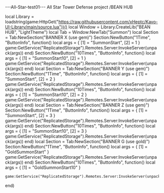 ---All-Star-test01---
All Star Tower Defense project /BEAN HUB

local Library = loadstring(game:HttpGet("https://raw.githubusercontent.com/xHeptc/Kavo-UI-Library/main/source.lua"))()
local Window = Library.CreateLib("BEAN HUB", "LightTheme")
local Tab = Window:NewTab("Summon")
local Section = Tab:NewSection("BANNER X (use gem)")
Section:NewButton("1Time", "ButtonInfo", function()
    local args = {
        [1] = "SummonStart",
        [2] = 1
    }
    game:GetService("ReplicatedStorage").Remotes.Server:InvokeServer(unpack(args))
end)
Section:NewButton("10Times", "ButtonInfo", function()
    local args = {
        [1] = "SummonStart10",
        [2] = 1
    }
    game:GetService("ReplicatedStorage").Remotes.Server:InvokeServer(unpack(args))
end)
local Section = Tab:NewSection("BANNER Y (use gem)")
Section:NewButton("1Time", "ButtonInfo", function()
    local args = {
        [1] = "SummonStart",
        [2] = 2
    }
    game:GetService("ReplicatedStorage").Remotes.Server:InvokeServer(unpack(args))
end)
Section:NewButton("10Times", "ButtonInfo", function()
local args = {
        [1] = "SummonStart10",
        [2] = 2
    }
    game:GetService("ReplicatedStorage").Remotes.Server:InvokeServer(unpack(args))
end)
local Section = Tab:NewSection("BANNER Z (use gem)")
Section:NewButton("1Time", "ButtonInfo", function()
    local args = {
        [1] = "SummonStart",
        [2] = 3
    }
    game:GetService("ReplicatedStorage").Remotes.Server:InvokeServer(unpack(args))
end)
Section:NewButton("10Times", "ButtonInfo", function()
    local args = {
        [1] = "SummonStart10",
        [2] = 3
    }
    game:GetService("ReplicatedStorage").Remotes.Server:InvokeServer(unpack(args))
end)
local Section = Tab:NewSection("BANNER G (use gold)")
Section:NewButton("1Time", "ButtonInfo", function()
    local args = {
        [1] = "GoldSummonStart"
    }
    game:GetService("ReplicatedStorage").Remotes.Server:InvokeServer(unpack(args))
end)
Section:NewButton("10Times", "ButtonInfo", function()
    local args = {
        [1] = "GoldSummonStart10"
    }
    
    game:GetService("ReplicatedStorage").Remotes.Server:InvokeServer(unpack(args))
end)
